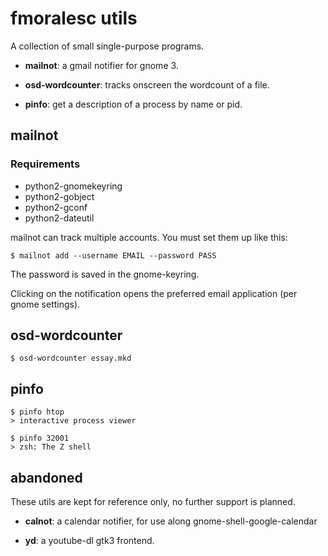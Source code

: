 # fmoralesc utils

A collection of small single-purpose programs.

* **mailnot**: a gmail notifier for gnome 3.

* **osd-wordcounter**: tracks onscreen the wordcount of a file.

* **pinfo**: get a description of a process by name or pid.

## mailnot

### Requirements

* python2-gnomekeyring
* python2-gobject
* python2-gconf
* python2-dateutil

mailnot can track multiple accounts. You must set them up like this:

    $ mailnot add --username EMAIL --password PASS

The password is saved in the gnome-keyring.

Clicking on the notification opens the preferred email application (per gnome
settings).

## osd-wordcounter

    $ osd-wordcounter essay.mkd

## pinfo

    $ pinfo htop
    > interactive process viewer

    $ pinfo 32001
    > zsh: The Z shell

## abandoned

These utils are kept for reference only, no further support is planned.

* **calnot**: a calendar notifier, for use along gnome-shell-google-calendar

* **yd**: a youtube-dl gtk3 frontend.

